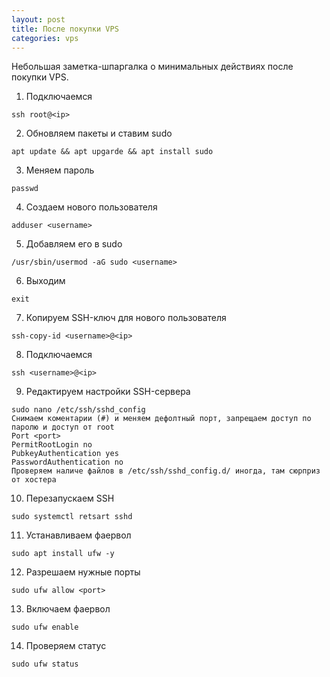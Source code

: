 ```yaml
---
layout: post
title: После покупки VPS
categories: vps
---
```

Небольшая заметка-шпаргалка о минимальных действиях после покупки VPS.

1. Подключаемся
```
ssh root@<ip>
```
2. Обновляем пакеты и ставим sudo
```
apt update && apt upgarde && apt install sudo
```
3. Меняем пароль
```
passwd
```
4. Создаем нового пользователя
```
adduser <username>
```
5. Добавляем его в sudo
```
/usr/sbin/usermod -aG sudo <username>
```
6. Выходим
```
exit
```
7. Копируем SSH-ключ для нового пользователя
```
ssh-copy-id <username>@<ip>
```
8. Подключаемся
```
ssh <username>@<ip>
```
9. Редактируем настройки SSH-сервера
```
sudo nano /etc/ssh/sshd_config
Снимаем коментарии (#) и меняем дефолтный порт, запрещаем доступ по паролю и доступ от root
Port <port>
PermitRootLogin no
PubkeyAuthentication yes
PasswordAuthentication no
Проверяем наличе файлов в /etc/ssh/sshd_config.d/ иногда, там сюрприз от хостера
```
10. Перезапускаем SSH
```
sudo systemctl retsart sshd
```
11. Устанавливаем фаервол
```
sudo apt install ufw -y
```
12. Разрешаем нужные порты
```
sudo ufw allow <port>
```
13. Включаем фаервол
```
sudo ufw enable
```
14. Проверяем статус
```
sudo ufw status
```